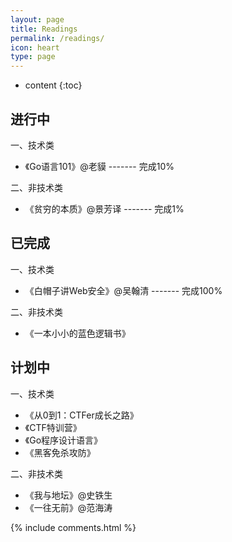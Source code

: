 ```yaml
---
layout: page
title: Readings
permalink: /readings/
icon: heart
type: page
---
```


* content
{:toc}
## 进行中

一、技术类

* 《Go语言101》@老貘 ------- 完成10%

二、非技术类

- 《贫穷的本质》@景芳译 ------- 完成1%

## 已完成

一、技术类

- 《白帽子讲Web安全》@吴翰清 ------- 完成100%


二、非技术类

- 《一本小小的蓝色逻辑书》

## 计划中

一、技术类

- 《从0到1：CTFer成长之路》
- 《CTF特训营》
- 《Go程序设计语言》
- 《黑客免杀攻防》

二、非技术类

- 《我与地坛》@史铁生
- 《一往无前》@范海涛



{% include comments.html %}
